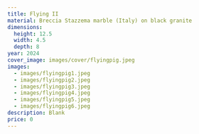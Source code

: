 ```yaml
---
title: Flying II
material: Breccia Stazzema marble (Italy) on black granite
dimensions:
  height: 12.5
  width: 4.5
  depth: 8
year: 2024
cover_image: images/cover/flyingpig.jpeg
images:
  - images/flyingpig1.jpeg
  - images/flyingpig2.jpeg
  - images/flyingpig3.jpeg
  - images/flyingpig4.jpeg
  - images/flyingpig5.jpeg
  - images/flyingpig6.jpeg
description: Blank
price: 0
---
```


